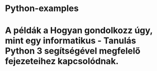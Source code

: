 # Python-examples
# A példák a Hogyan gondolkozz úgy, mint egy informatikus - Tanulás Python 3 segítségével megfelelő fejezeteihez kapcsolódnak.
